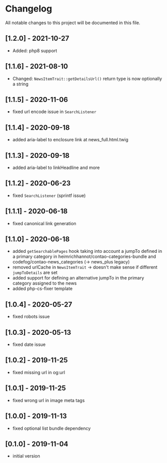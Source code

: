 # Changelog
All notable changes to this project will be documented in this file.

## [1.2.0] - 2021-10-27
- Added: php8 support

## [1.1.6] - 2021-08-10
- Changed: `NewsItemTrait::getDetailsUrl()` return type is now optionally a string

## [1.1.5] - 2020-11-06
- fixed url encode issue in `SearchListener`

## [1.1.4] - 2020-09-18
- added aria-label to enclosure link at news_full.html.twig

## [1.1.3] - 2020-09-18
- added aria-label to linkHeadline and more

## [1.1.2] - 2020-06-23
- fixed `SearchListener` (sprintf issue)

## [1.1.1] - 2020-06-18
- fixed canonical link generation

## [1.1.0] - 2020-06-18
- added `getSearchablePages` hook taking into account a jumpTo defined in a primary category in
  heimrichhannot/contao-categories-bundle and codefog/contao-news_categories (-> news_plus legacy)
- removed urlCache in `NewsItemTrait` -> doesn't make sense if different `jumpToDetails` are set
- added support for defining an alternative jumpTo in the primary category assigned to the news
- added php-cs-fixer template

## [1.0.4] - 2020-05-27
- fixed robots issue

## [1.0.3] - 2020-05-13
- fixed date issue

## [1.0.2] - 2019-11-25
- fixed missing url in og:url

## [1.0.1] - 2019-11-25
- fixed wrong url in image meta tags

## [1.0.0] - 2019-11-13
- fixed optional list bundle dependency

## [0.1.0] - 2019-11-04
- initial version

